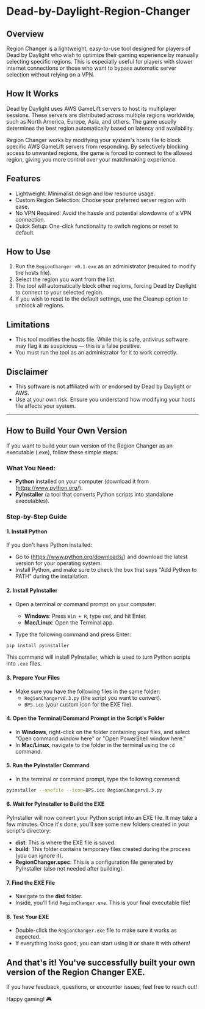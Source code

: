 # Dead-by-Daylight-Region-Changer
## Overview  
Region Changer is a lightweight, easy-to-use tool designed for players of Dead by Daylight who wish to optimize their gaming experience by manually selecting specific regions. This is especially useful for players with slower internet connections or those who want to bypass automatic server selection without relying on a VPN.  

## How It Works  
Dead by Daylight uses AWS GameLift servers to host its multiplayer sessions. These servers are distributed across multiple regions worldwide, such as North America, Europe, Asia, and others. The game usually determines the best region automatically based on latency and availability.  

Region Changer works by modifying your system's hosts file to block specific AWS GameLift servers from responding. By selectively blocking access to unwanted regions, the game is forced to connect to the allowed region, giving you more control over your matchmaking experience.  

## Features  
- Lightweight: Minimalist design and low resource usage.  
- Custom Region Selection: Choose your preferred server region with ease.  
- No VPN Required: Avoid the hassle and potential slowdowns of a VPN connection.  
- Quick Setup: One-click functionality to switch regions or reset to default.  

## How to Use  
1. Run the `RegionChanger v0.1.exe` as an administrator (required to modify the hosts file).  
2. Select the region you want from the list.  
3. The tool will automatically block other regions, forcing Dead by Daylight to connect to your selected region.  
4. If you wish to reset to the default settings, use the Cleanup option to unblock all regions.  

## Limitations  
- This tool modifies the hosts file. While this is safe, antivirus software may flag it as suspicious — this is a false positive.  
- You must run the tool as an administrator for it to work correctly.  

## Disclaimer  
- This software is not affiliated with or endorsed by Dead by Daylight or AWS.  
- Use at your own risk. Ensure you understand how modifying your hosts file affects your system.  

---

## How to Build Your Own Version

If you want to build your own version of the Region Changer as an executable (.exe), follow these simple steps:

### What You Need:
- **Python** installed on your computer (download it from (https://www.python.org/).
- **PyInstaller** (a tool that converts Python scripts into standalone executables).

### Step-by-Step Guide

#### 1. Install Python
If you don't have Python installed:
- Go to (https://www.python.org/downloads/) and download the latest version for your operating system.
- Install Python, and make sure to check the box that says "Add Python to PATH" during the installation.

#### 2. Install PyInstaller
- Open a terminal or command prompt on your computer:
  - **Windows**: Press `Win + R`, type `cmd`, and hit Enter.
  - **Mac/Linux**: Open the Terminal app.

- Type the following command and press Enter:

```bash
pip install pyinstaller
```

This command will install PyInstaller, which is used to turn Python scripts into `.exe` files.

#### 3. Prepare Your Files
- Make sure you have the following files in the same folder:
  - `RegionChangerv0.3.py` (the script you want to convert).
  - `BPS.ico` (your custom icon for the EXE file).

#### 4. Open the Terminal/Command Prompt in the Script's Folder
- In **Windows**, right-click on the folder containing your files, and select "Open command window here" or "Open PowerShell window here."
- In **Mac/Linux**, navigate to the folder in the terminal using the `cd` command.

#### 5. Run the PyInstaller Command
- In the terminal or command prompt, type the following command:

```bash
pyinstaller --onefile --icon=BPS.ico RegionChangerv0.3.py
```

#### 6. Wait for PyInstaller to Build the EXE
PyInstaller will now convert your Python script into an EXE file. It may take a few minutes. Once it's done, you’ll see some new folders created in your script's directory:
- **dist**: This is where the EXE file is saved.
- **build**: This folder contains temporary files created during the process (you can ignore it).
- **RegionChanger.spec**: This is a configuration file generated by PyInstaller (also not needed after building).

#### 7. Find the EXE File
- Navigate to the **dist** folder.
- Inside, you’ll find `RegionChanger.exe`. This is your final executable file!

#### 8. Test Your EXE
- Double-click the `RegionChanger.exe` file to make sure it works as expected.
- If everything looks good, you can start using it or share it with others!

And that's it! You've successfully built your own version of the Region Changer EXE.
---

If you have feedback, questions, or encounter issues, feel free to reach out!  

Happy gaming! 🎮
